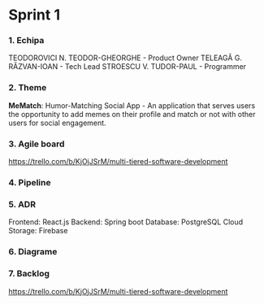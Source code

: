 # Sprint 1
### 1. Echipa
TEODOROVICI N. TEODOR-GHEORGHE - Product Owner
TELEAGĂ G. RĂZVAN-IOAN - Tech Lead
STROESCU V. TUDOR-PAUL - Programmer
### 2. Theme
**MeMatch**: Humor-Matching Social App - An application that serves users the opportunity to add memes on their profile and match or not with other users for social engagement.
### 3.  Agile board
https://trello.com/b/KjOjJSrM/multi-tiered-software-development
### 4. Pipeline
### 5. ADR
Frontend: React.js
Backend: Spring boot
Database: PostgreSQL
Cloud Storage: Firebase
### 6. Diagrame
### 7. Backlog
https://trello.com/b/KjOjJSrM/multi-tiered-software-development
